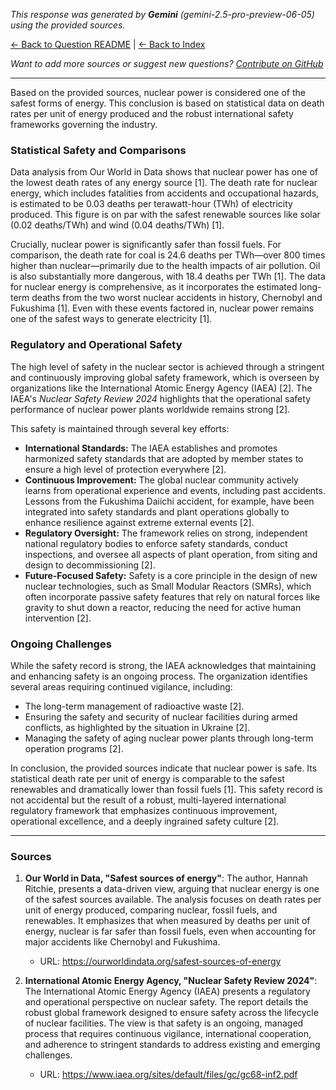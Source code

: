 <!-- 
Generated by: gemini
Model: gemini-2.5-pro-preview-06-05
Prompt type: sources
Generated at: 2025-06-08T20:42:48.226677
-->

*This response was generated by **Gemini** (gemini-2.5-pro-preview-06-05) using the provided sources.*

[← Back to Question README](README.md) | [← Back to Index](../README.md)

*Want to add more sources or suggest new questions? [Contribute on GitHub](https://github.com/justinwest/SuggestedSources)*

---

Based on the provided sources, nuclear power is considered one of the safest forms of energy. This conclusion is based on statistical data on death rates per unit of energy produced and the robust international safety frameworks governing the industry.

### Statistical Safety and Comparisons
Data analysis from Our World in Data shows that nuclear power has one of the lowest death rates of any energy source [1]. The death rate for nuclear energy, which includes fatalities from accidents and occupational hazards, is estimated to be 0.03 deaths per terawatt-hour (TWh) of electricity produced. This figure is on par with the safest renewable sources like solar (0.02 deaths/TWh) and wind (0.04 deaths/TWh) [1].

Crucially, nuclear power is significantly safer than fossil fuels. For comparison, the death rate for coal is 24.6 deaths per TWh—over 800 times higher than nuclear—primarily due to the health impacts of air pollution. Oil is also substantially more dangerous, with 18.4 deaths per TWh [1]. The data for nuclear energy is comprehensive, as it incorporates the estimated long-term deaths from the two worst nuclear accidents in history, Chernobyl and Fukushima [1]. Even with these events factored in, nuclear power remains one of the safest ways to generate electricity [1].

### Regulatory and Operational Safety
The high level of safety in the nuclear sector is achieved through a stringent and continuously improving global safety framework, which is overseen by organizations like the International Atomic Energy Agency (IAEA) [2]. The IAEA's *Nuclear Safety Review 2024* highlights that the operational safety performance of nuclear power plants worldwide remains strong [2].

This safety is maintained through several key efforts:
*   **International Standards:** The IAEA establishes and promotes harmonized safety standards that are adopted by member states to ensure a high level of protection everywhere [2].
*   **Continuous Improvement:** The global nuclear community actively learns from operational experience and events, including past accidents. Lessons from the Fukushima Daiichi accident, for example, have been integrated into safety standards and plant operations globally to enhance resilience against extreme external events [2].
*   **Regulatory Oversight:** The framework relies on strong, independent national regulatory bodies to enforce safety standards, conduct inspections, and oversee all aspects of plant operation, from siting and design to decommissioning [2].
*   **Future-Focused Safety:** Safety is a core principle in the design of new nuclear technologies, such as Small Modular Reactors (SMRs), which often incorporate passive safety features that rely on natural forces like gravity to shut down a reactor, reducing the need for active human intervention [2].

### Ongoing Challenges
While the safety record is strong, the IAEA acknowledges that maintaining and enhancing safety is an ongoing process. The organization identifies several areas requiring continued vigilance, including:
*   The long-term management of radioactive waste [2].
*   Ensuring the safety and security of nuclear facilities during armed conflicts, as highlighted by the situation in Ukraine [2].
*   Managing the safety of aging nuclear power plants through long-term operation programs [2].

In conclusion, the provided sources indicate that nuclear power is safe. Its statistical death rate per unit of energy is comparable to the safest renewables and dramatically lower than fossil fuels [1]. This safety record is not accidental but the result of a robust, multi-layered international regulatory framework that emphasizes continuous improvement, operational excellence, and a deeply ingrained safety culture [2].

***

### Sources

1.  **Our World in Data, "Safest sources of energy"**: The author, Hannah Ritchie, presents a data-driven view, arguing that nuclear energy is one of the safest sources available. The analysis focuses on death rates per unit of energy produced, comparing nuclear, fossil fuels, and renewables. It emphasizes that when measured by deaths per unit of energy, nuclear is far safer than fossil fuels, even when accounting for major accidents like Chernobyl and Fukushima.
    *   URL: https://ourworldindata.org/safest-sources-of-energy

2.  **International Atomic Energy Agency, "Nuclear Safety Review 2024"**: The International Atomic Energy Agency (IAEA) presents a regulatory and operational perspective on nuclear safety. The report details the robust global framework designed to ensure safety across the lifecycle of nuclear facilities. The view is that safety is an ongoing, managed process that requires continuous vigilance, international cooperation, and adherence to stringent standards to address existing and emerging challenges.
    *   URL: https://www.iaea.org/sites/default/files/gc/gc68-inf2.pdf